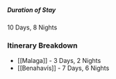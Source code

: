 ##### Duration of Stay
10 Days, 8 Nights

### Itinerary Breakdown
- [[Malaga]] - 3 Days, 2 Nights
- [[Benahavís]] - 7 Days, 6 Nights
